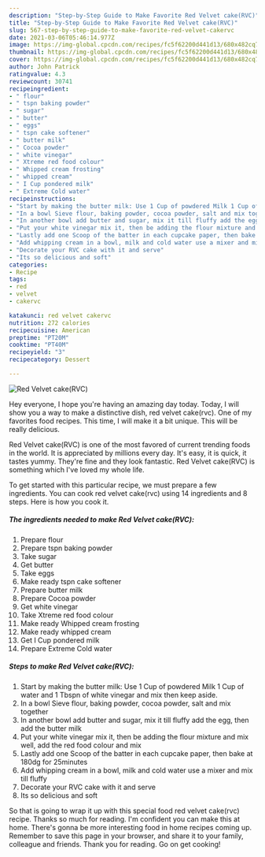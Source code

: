 ```yaml
---
description: "Step-by-Step Guide to Make Favorite Red Velvet cake(RVC)"
title: "Step-by-Step Guide to Make Favorite Red Velvet cake(RVC)"
slug: 567-step-by-step-guide-to-make-favorite-red-velvet-cakervc
date: 2021-03-06T05:46:14.977Z
image: https://img-global.cpcdn.com/recipes/fc5f62200d441d13/680x482cq70/red-velvet-cakervc-recipe-main-photo.jpg
thumbnail: https://img-global.cpcdn.com/recipes/fc5f62200d441d13/680x482cq70/red-velvet-cakervc-recipe-main-photo.jpg
cover: https://img-global.cpcdn.com/recipes/fc5f62200d441d13/680x482cq70/red-velvet-cakervc-recipe-main-photo.jpg
author: John Patrick
ratingvalue: 4.3
reviewcount: 30741
recipeingredient:
- " flour"
- " tspn baking powder"
- " sugar"
- " butter"
- " eggs"
- " tspn cake softener"
- " butter milk"
- " Cocoa powder"
- " white vinegar"
- " Xtreme red food colour"
- " Whipped cream frosting"
- " whipped cream"
- " I Cup pondered milk"
- " Extreme Cold water"
recipeinstructions:
- "Start by making the butter milk: Use 1 Cup of powdered Milk 1 Cup of water and 1 Tbspn of white vinegar and mix then keep aside."
- "In a bowl Sieve flour, baking powder, cocoa powder, salt and mix together"
- "In another bowl add butter and sugar, mix it till fluffy add the egg, then add the butter milk"
- "Put your white vinegar mix it, then be adding the flour mixture and mix well, add the red food colour and mix"
- "Lastly add one Scoop of the batter in each cupcake paper, then bake at 180dg for 25minutes"
- "Add whipping cream in a bowl, milk and cold water use a mixer and mix till fluffy"
- "Decorate your RVC cake with it and serve"
- "Its so delicious and soft"
categories:
- Recipe
tags:
- red
- velvet
- cakervc

katakunci: red velvet cakervc 
nutrition: 272 calories
recipecuisine: American
preptime: "PT20M"
cooktime: "PT40M"
recipeyield: "3"
recipecategory: Dessert

---
```



![Red Velvet cake(RVC)](https://img-global.cpcdn.com/recipes/fc5f62200d441d13/680x482cq70/red-velvet-cakervc-recipe-main-photo.jpg)

Hey everyone, I hope you're having an amazing day today. Today, I will show you a way to make a distinctive dish, red velvet cake(rvc). One of my favorites food recipes. This time, I will make it a bit unique. This will be really delicious.



Red Velvet cake(RVC) is one of the most favored of current trending foods in the world. It is appreciated by millions every day. It's easy, it is quick, it tastes yummy. They're fine and they look fantastic. Red Velvet cake(RVC) is something which I've loved my whole life.


To get started with this particular recipe, we must prepare a few ingredients. You can cook red velvet cake(rvc) using 14 ingredients and 8 steps. Here is how you cook it.

<!--inarticleads1-->

##### The ingredients needed to make Red Velvet cake(RVC):

1. Prepare  flour
1. Prepare  tspn baking powder
1. Take  sugar
1. Get  butter
1. Take  eggs
1. Make ready  tspn cake softener
1. Prepare  butter milk
1. Prepare  Cocoa powder
1. Get  white vinegar
1. Take  Xtreme red food colour
1. Make ready  Whipped cream frosting
1. Make ready  whipped cream
1. Get  I Cup pondered milk
1. Prepare  Extreme Cold water




<!--inarticleads2-->

##### Steps to make Red Velvet cake(RVC):

1. Start by making the butter milk: Use 1 Cup of powdered Milk 1 Cup of water and 1 Tbspn of white vinegar and mix then keep aside.
1. In a bowl Sieve flour, baking powder, cocoa powder, salt and mix together
1. In another bowl add butter and sugar, mix it till fluffy add the egg, then add the butter milk
1. Put your white vinegar mix it, then be adding the flour mixture and mix well, add the red food colour and mix
1. Lastly add one Scoop of the batter in each cupcake paper, then bake at 180dg for 25minutes
1. Add whipping cream in a bowl, milk and cold water use a mixer and mix till fluffy
1. Decorate your RVC cake with it and serve
1. Its so delicious and soft




So that is going to wrap it up with this special food red velvet cake(rvc) recipe. Thanks so much for reading. I'm confident you can make this at home. There's gonna be more interesting food in home recipes coming up. Remember to save this page in your browser, and share it to your family, colleague and friends. Thank you for reading. Go on get cooking!
